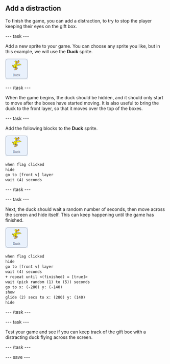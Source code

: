 ## Add a distraction

To finish the game, you can add a distraction, to try to stop the player keeping their eyes on the gift box.

--- task ---

Add a new sprite to your game. You can choose any sprite you like, but in this example, we will use the **Duck** sprite.

![image of duck sprite](images/duck-sprite.png)

--- /task ---

When the game begins, the duck should be hidden, and it should only start to move after the boxes have started moving. It is also useful to bring the duck to the front layer, so that it moves over the top of the boxes.

--- task ---

Add the following blocks to the **Duck** sprite.

![image of duck sprite](images/duck-sprite.png)

```blocks3
when flag clicked
hide
go to [front v] layer
wait (4) seconds
```

--- /task ---

--- task ---

Next, the duck should wait a random number of seconds, then move across the screen and hide itself. This can keep happening until the game has finished.

![image of duck sprite](images/duck-sprite.png)

```blocks3
when flag clicked
hide
go to [front v] layer
wait (4) seconds
+ repeat until <(finished) = [true]>
wait (pick random (1) to (5)) seconds
go to x: (-280) y: (-140)
show
glide (2) secs to x: (280) y: (140)
hide
```
--- /task ---

--- task ---

Test your game and see if you can keep track of the gift box with a distracting duck flying across the screen.

--- /task ---

--- save ---

